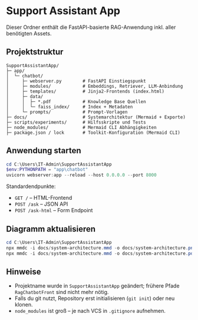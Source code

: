 ﻿# Support Assistant App

Dieser Ordner enthält die FastAPI-basierte RAG-Anwendung inkl. aller benötigten Assets.

## Projektstruktur

```
SupportAssistantApp/
├─ app/
│  └─ chatbot/
│     ├─ webserver.py        # FastAPI Einstiegspunkt
│     ├─ modules/            # Embeddings, Retriever, LLM-Anbindung
│     ├─ templates/          # Jinja2-Frontends (index.html)
│     ├─ data/
│     │  ├─ *.pdf            # Knowledge Base Quellen
│     │  └─ faiss_index/     # Index + Metadaten
│     └─ prompts/            # Prompt-Vorlagen
├─ docs/                     # Systemarchitektur (Mermaid + Exporte)
├─ scripts/experiments/      # Hilfsskripte und Tests
├─ node_modules/             # Mermaid CLI Abhängigkeiten
├─ package.json / lock       # Toolkit-Konfiguration (Mermaid CLI)
```

## Anwendung starten

```powershell
cd C:\Users\IT-Admin\SupportAssistantApp
$env:PYTHONPATH = "app\chatbot"
uvicorn webserver:app --reload --host 0.0.0.0 --port 8000
```

Standardendpunkte:
- `GET /` – HTML-Frontend
- `POST /ask` – JSON API
- `POST /ask-html` – Form Endpoint

## Diagramm aktualisieren

```powershell
cd C:\Users\IT-Admin\SupportAssistantApp
npx mmdc -i docs/system-architecture.mmd -o docs/system-architecture.png
npx mmdc -i docs/system-architecture.mmd -o docs/system-architecture.pdf
```

## Hinweise
- Projektname wurde in `SupportAssistantApp` geändert; frühere Pfade `RagChatbotFront` sind nicht mehr nötig.
- Falls du git nutzt, Repository erst initialisieren (`git init`) oder neu klonen.
- `node_modules` ist groß – je nach VCS in `.gitignore` aufnehmen.
